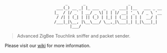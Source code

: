 ```txt
                           _       _                   _
                       ___(_) __ _| |_ ___  _   _  ___| |__   ___ _ __
                      |_  / |/ _` | __/ _ \| | | |/ __| '_ \ / _ \ '__|
                       / /| | (_| | || (_) | |_| | (__| | | |  __/ |
                      /___|_|\__, |\__\___/ \__,_|\___|_| |_|\___|_|
                             |___/
```

> Advanced ZigBee Touchlink sniffer and packet sender.

Please visit our [wiki](https://github.com/Hipuranyhou/zigtoucher/wiki) for more information.
